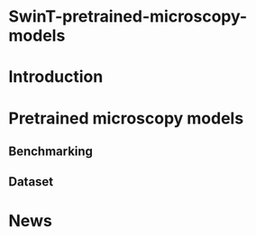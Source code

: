 # SwinT-pretrained-microscopy-models

# Introduction

# Pretrained microscopy models
## Benchmarking
## Dataset

# News


